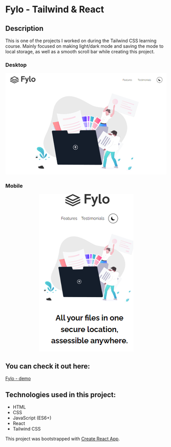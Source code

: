 # Fylo - Tailwind & React

## Description

This is one of the projects I worked on during the Tailwind CSS learning course. Mainly focused on making light/dark mode and saving the mode to local storage, as well as a smooth scroll bar while creating this project.

### Desktop
![](https://github.com/saneckaA/fylo-website-react-tailwind/blob/main/src/images/fylo-desktop.PNG?raw=true)

### Mobile

<p align="center">
  <img src="https://github.com/saneckaA/fylo-website-react-tailwind/blob/main/src/images/fylo-mobile.PNG?raw=true">
</p>

## You can check it out here:
[Fylo - demo](https://saneckaa.github.io/fylo-website-react-tailwind/)

## Technologies used in this project:
- HTML
- CSS
- JavaScript (ES6+)
- React
- Tailwind CSS

This project was bootstrapped with [Create React App](https://github.com/facebook/create-react-app).
